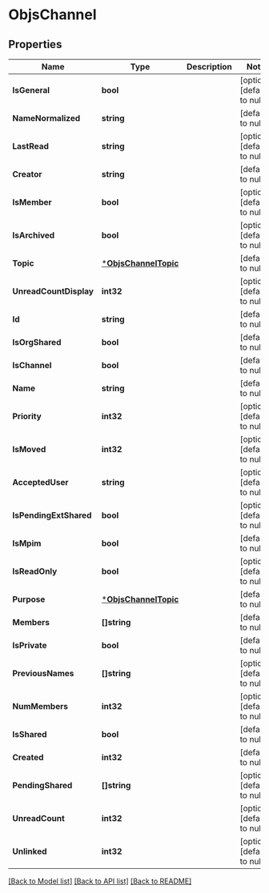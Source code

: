 # ObjsChannel

## Properties
Name | Type | Description | Notes
------------ | ------------- | ------------- | -------------
**IsGeneral** | **bool** |  | [optional] [default to null]
**NameNormalized** | **string** |  | [default to null]
**LastRead** | **string** |  | [optional] [default to null]
**Creator** | **string** |  | [default to null]
**IsMember** | **bool** |  | [optional] [default to null]
**IsArchived** | **bool** |  | [optional] [default to null]
**Topic** | [***ObjsChannelTopic**](objs_channel_topic.md) |  | [default to null]
**UnreadCountDisplay** | **int32** |  | [optional] [default to null]
**Id** | **string** |  | [default to null]
**IsOrgShared** | **bool** |  | [default to null]
**IsChannel** | **bool** |  | [default to null]
**Name** | **string** |  | [default to null]
**Priority** | **int32** |  | [optional] [default to null]
**IsMoved** | **int32** |  | [optional] [default to null]
**AcceptedUser** | **string** |  | [optional] [default to null]
**IsPendingExtShared** | **bool** |  | [optional] [default to null]
**IsMpim** | **bool** |  | [default to null]
**IsReadOnly** | **bool** |  | [optional] [default to null]
**Purpose** | [***ObjsChannelTopic**](objs_channel_topic.md) |  | [default to null]
**Members** | **[]string** |  | [default to null]
**IsPrivate** | **bool** |  | [default to null]
**PreviousNames** | **[]string** |  | [optional] [default to null]
**NumMembers** | **int32** |  | [optional] [default to null]
**IsShared** | **bool** |  | [default to null]
**Created** | **int32** |  | [default to null]
**PendingShared** | **[]string** |  | [optional] [default to null]
**UnreadCount** | **int32** |  | [optional] [default to null]
**Unlinked** | **int32** |  | [optional] [default to null]

[[Back to Model list]](../README.md#documentation-for-models) [[Back to API list]](../README.md#documentation-for-api-endpoints) [[Back to README]](../README.md)


